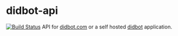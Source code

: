 # didbot-api
[![Build Status](https://travis-ci.org/didbot/didbot-api.svg?branch=master)](https://travis-ci.org/didbot/didbot-api)
API for [didbot.com](https://didbot.com) or a self hosted [didbot](https://github.com/didbot/didbot) application.